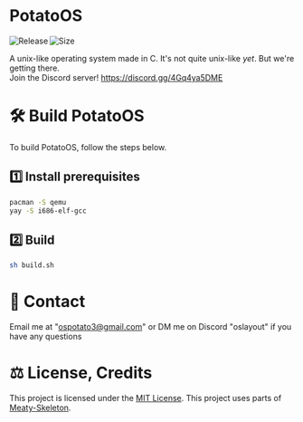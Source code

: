 # PotatoOS
<p align="center">
  <a title="GitHub Releases" target="_blank" href="https://github.com/winvistalover/PotatoOS/releases">
    <img align="left" src="https://img.shields.io/github/v/release/winvistalover/PotatoOS?include_prereleases" alt="Release" />
  </a>
  <a title="Repository Size" target="_blank" href="https://github.com/winvistalover/PotatoOS/activity">
    <img align="left" src="https://img.shields.io/github/repo-size/winvistalover/PotatoOS?color=%23cc0000" alt="Size" />
  </a>
</p><br>

A unix-like operating system made in C.
It's not quite unix-like *yet*. But we're getting there.<br>
Join the Discord server!
https://discord.gg/4Gq4ya5DME


# 🛠️ Build PotatoOS
To build PotatoOS, follow the steps below.
## 1️⃣ Install prerequisites
```bash
pacman -S qemu
yay -S i686-elf-gcc
```
## 2️⃣ Build
```bash
sh build.sh
```

# 👋 Contact
Email me at "ospotato3@gmail.com" or DM me on Discord "oslayout" if you have any questions

# ⚖️ License, Credits
This project is licensed under the [MIT License](https://mit-license.org/).
This project uses parts of [Meaty-Skeleton](https://gitlab.com/sortie/meaty-skeleton).
